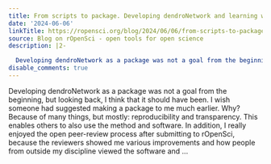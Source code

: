 ```yaml
---
title: From scripts to package. Developing dendroNetwork and learning with rOpenSci
date: '2024-06-06'
linkTitle: https://ropensci.org/blog/2024/06/06/from-scripts-to-package/
source: Blog on rOpenSci - open tools for open science
description: |2-

  Developing dendroNetwork as a package was not a goal from the beginning, but looking back, I think that it should have been. I wish someone had suggested making a package to me much earlier. Why? Because of many things, but mostly: reproducibility and transparency. This enables others to also use the method and software. In addition, I really enjoyed the open peer-review process after submitting to rOpenSci, because the reviewers showed me various improvements and how people from outside my discipline viewed the software and ...
disable_comments: true
---
```


Developing dendroNetwork as a package was not a goal from the beginning, but looking back, I think that it should have been. I wish someone had suggested making a package to me much earlier. Why? Because of many things, but mostly: reproducibility and transparency. This enables others to also use the method and software. In addition, I really enjoyed the open peer-review process after submitting to rOpenSci, because the reviewers showed me various improvements and how people from outside my discipline viewed the software and ...